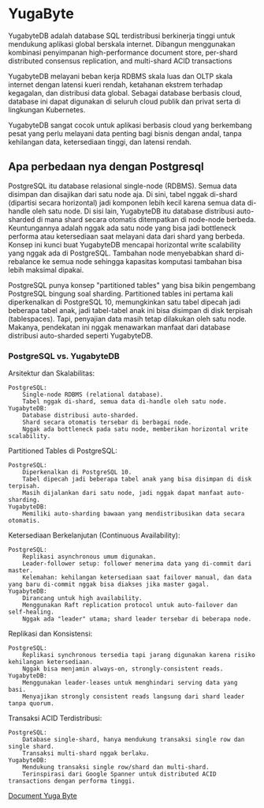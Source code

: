 # YugaByte
YugabyteDB adalah database SQL terdistribusi berkinerja tinggi untuk mendukung aplikasi global berskala internet. Dibangun menggunakan kombinasi penyimpanan high-performance document store, per-shard distributed consensus replication, and multi-shard ACID transactions

YugabyteDB melayani beban kerja RDBMS skala luas dan OLTP skala internet dengan latensi kueri rendah, ketahanan ekstrem terhadap kegagalan, dan distribusi data global. Sebagai database berbasis cloud, database ini dapat digunakan di seluruh cloud publik dan privat serta di lingkungan Kubernetes.

YugabyteDB sangat cocok untuk aplikasi berbasis cloud yang berkembang pesat yang perlu melayani data penting bagi bisnis dengan andal, tanpa kehilangan data, ketersediaan tinggi, dan latensi rendah.

## Apa perbedaan nya dengan Postgresql
PostgreSQL itu database relasional single-node (RDBMS). Semua data disimpan dan disajikan dari satu node aja. Di sini, tabel nggak di-shard (dipartisi secara horizontal) jadi komponen lebih kecil karena semua data di-handle oleh satu node. Di sisi lain, YugabyteDB itu database distribusi auto-sharded di mana shard secara otomatis ditempatkan di node-node berbeda. Keuntungannya adalah nggak ada satu node yang bisa jadi bottleneck performa atau ketersediaan saat melayani data dari shard yang berbeda. Konsep ini kunci buat YugabyteDB mencapai horizontal write scalability yang nggak ada di PostgreSQL. Tambahan node menyebabkan shard di-rebalance ke semua node sehingga kapasitas komputasi tambahan bisa lebih maksimal dipakai.

PostgreSQL punya konsep "partitioned tables" yang bisa bikin pengembang PostgreSQL bingung soal sharding. Partitioned tables ini pertama kali diperkenalkan di PostgreSQL 10, memungkinkan satu tabel dipecah jadi beberapa tabel anak, jadi tabel-tabel anak ini bisa disimpan di disk terpisah (tablespaces). Tapi, penyajian data masih tetap dilakukan oleh satu node. Makanya, pendekatan ini nggak menawarkan manfaat dari database distribusi auto-sharded seperti YugabyteDB.

### PostgreSQL vs. YugabyteDB
Arsitektur dan Skalabilitas:

    PostgreSQL:
        Single-node RDBMS (relational database).
        Tabel nggak di-shard, semua data di-handle oleh satu node.
    YugabyteDB:
        Database distribusi auto-sharded.
        Shard secara otomatis tersebar di berbagai node.
        Nggak ada bottleneck pada satu node, memberikan horizontal write scalability.

Partitioned Tables di PostgreSQL:

    PostgreSQL:
        Diperkenalkan di PostgreSQL 10.
        Tabel dipecah jadi beberapa tabel anak yang bisa disimpan di disk terpisah.
        Masih dijalankan dari satu node, jadi nggak dapat manfaat auto-sharding.
    YugabyteDB:
        Memiliki auto-sharding bawaan yang mendistribusikan data secara otomatis.

Ketersediaan Berkelanjutan (Continuous Availability):

    PostgreSQL:
        Replikasi asynchronous umum digunakan.
        Leader-follower setup: follower menerima data yang di-commit dari master.
        Kelemahan: kehilangan ketersediaan saat failover manual, dan data yang baru di-commit nggak bisa diakses jika master gagal.
    YugabyteDB:
        Dirancang untuk high availability.
        Menggunakan Raft replication protocol untuk auto-failover dan self-healing.
        Nggak ada "leader" utama; shard leader tersebar di beberapa node.

Replikasi dan Konsistensi:

    PostgreSQL:
        Replikasi synchronous tersedia tapi jarang digunakan karena risiko kehilangan ketersediaan.
        Nggak bisa menjamin always-on, strongly-consistent reads.
    YugabyteDB:
        Menggunakan leader-leases untuk menghindari serving data yang basi.
        Menyajikan strongly consistent reads langsung dari shard leader tanpa quorum.

Transaksi ACID Terdistribusi:

    PostgreSQL:
        Database single-shard, hanya mendukung transaksi single row dan single shard.
        Transaksi multi-shard nggak berlaku.
    YugabyteDB:
        Mendukung transaksi single row/shard dan multi-shard.
        Terinspirasi dari Google Spanner untuk distributed ACID transactions dengan performa tinggi.
        
[Document Yuga Byte](https://docs.yugabyte.com/preview/faq/comparisons/postgresql/)


